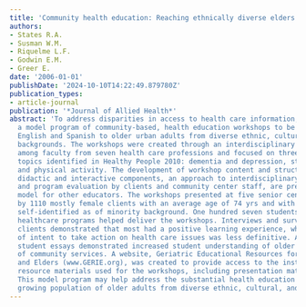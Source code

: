 ```yaml
---
title: 'Community health education: Reaching ethnically diverse elders'
authors:
- States R.A.
- Susman W.M.
- Riquelme L.F.
- Godwin E.M.
- Greer E.
date: '2006-01-01'
publishDate: '2024-10-10T14:22:49.879780Z'
publication_types:
- article-journal
publication: '*Journal of Allied Health*'
abstract: 'To address disparities in access to health care information, we developed
  a model program of community-based, health education workshops to be delivered in
  English and Spanish to older urban adults from diverse ethnic, cultural, and language
  backgrounds. The workshops were created through an interdisciplinary collaboration
  among faculty from seven health care professions and focused on three healthcare
  topics identified in Healthy People 2010: dementia and depression, stress reduction,
  and physical activity. The development of workshop content and structure, including
  didactic and interactive components, an approach to interdisciplinary student involvement,
  and program evaluation by clients and community center staff, are presented as a
  model for other educators. The workshops presented at five senior centers were attended
  by 1110 mostly female clients with an average age of 74 yrs and with a large proportion
  self-identified as of minority background. One hundred seven students from seven
  healthcare programs helped deliver the workshops. Interviews and surveys of the
  clients demonstrated that most had a positive learning experience, whereas the evidence
  of intent to take action on health care issues was less definitive. Analysis of
  student essays demonstrated increased student understanding of older adults and
  of community services. A website, Geriatric Educational Resources for Instructors
  and Elders (www.GERIE.org), was created to provide access to the instructional and
  resource materials used for the workshops, including presentation materials in Spanish.
  This model program may help address the substantial health education needs of a
  growing population of older adults from diverse ethnic, cultural, and language minorities.'
---
```

